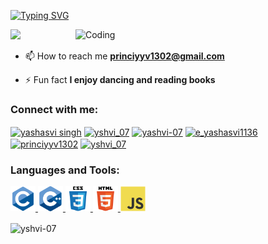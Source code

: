 <!--
<h1 align="center">Hi 👋, I'm Yashasvi Singh</h1>
<h3 align="center">A passionate frontend developer and  problem solver from India</h3>
-->

  [![Typing SVG](https://readme-typing-svg.herokuapp.com?lines=Hi+I+am+Yashasvi+Singh;Pursuing+B.Tech+in+Electronic+%26+Communication)](https://git.io/typing-svg)

<a href="https://github.com/Yshvi-07"><img src="https://readme-typing-svg.herokuapp.com/?color=E30B5C&width=900&height=40&lines=Learning+FrontEnd+Development;Brushing+up+Data+Structure+%26+algorithm.." /></a>
  <image align="right" alt="Coding" width="400" src="https://t3.ftcdn.net/jpg/03/29/36/40/360_F_329364028_wVuGGblS5BxfbbQYiPMZzpzOuAYUBkzx.jpg">

- 📫 How to reach me **princiyyv1302@gmail.com**

- ⚡ Fun fact **I enjoy dancing and reading books**

<h3 align="left">Connect with me:</h3>
<p align="left">
<a href="https://linkedin.com/in/yashasvi singh" target="blank"><img align="center" src="https://raw.githubusercontent.com/rahuldkjain/github-profile-readme-generator/master/src/images/icons/Social/linked-in-alt.svg" alt="yashasvi singh" height="30" width="40" /></a>
<a href="https://instagram.com/yshvi_07" target="blank"><img align="center" src="https://raw.githubusercontent.com/rahuldkjain/github-profile-readme-generator/master/src/images/icons/Social/instagram.svg" alt="yshvi_07" height="30" width="40" /></a>
<a href="https://www.codechef.com/users/yashvi-07" target="blank"><img align="center" src="https://cdn.jsdelivr.net/npm/simple-icons@3.1.0/icons/codechef.svg" alt="yashvi-07" height="30" width="40" /></a>
<a href="https://www.hackerrank.com/e_yashasvi1136" target="blank"><img align="center" src="https://raw.githubusercontent.com/rahuldkjain/github-profile-readme-generator/master/src/images/icons/Social/hackerrank.svg" alt="e_yashasvi1136" height="30" width="40" /></a>
<a href="https://www.leetcode.com/princiyyv1302" target="blank"><img align="center" src="https://raw.githubusercontent.com/rahuldkjain/github-profile-readme-generator/master/src/images/icons/Social/leet-code.svg" alt="princiyyv1302" height="30" width="40" /></a>
<a href="https://discord.gg/yshvi_07" target="blank"><img align="center" src="https://raw.githubusercontent.com/rahuldkjain/github-profile-readme-generator/master/src/images/icons/Social/discord.svg" alt="yshvi_07" height="30" width="40" /></a>
</p>

<h3 align="left">Languages and Tools:</h3>
<p align="left"> <a href="https://www.cprogramming.com/" target="_blank" rel="noreferrer"> <img src="https://raw.githubusercontent.com/devicons/devicon/master/icons/c/c-original.svg" alt="c" width="40" height="40"/> </a> <a href="https://www.w3schools.com/cpp/" target="_blank" rel="noreferrer"> <img src="https://raw.githubusercontent.com/devicons/devicon/master/icons/cplusplus/cplusplus-original.svg" alt="cplusplus" width="40" height="40"/> </a> <a href="https://www.w3schools.com/css/" target="_blank" rel="noreferrer"> <img src="https://raw.githubusercontent.com/devicons/devicon/master/icons/css3/css3-original-wordmark.svg" alt="css3" width="40" height="40"/> </a> <a href="https://www.w3.org/html/" target="_blank" rel="noreferrer"> <img src="https://raw.githubusercontent.com/devicons/devicon/master/icons/html5/html5-original-wordmark.svg" alt="html5" width="40" height="40"/> </a> <a href="https://developer.mozilla.org/en-US/docs/Web/JavaScript" target="_blank" rel="noreferrer"> <img src="https://raw.githubusercontent.com/devicons/devicon/master/icons/javascript/javascript-original.svg" alt="javascript" width="40" height="40"/> </a> </p>

<p><img align="center" src="https://github-readme-streak-stats.herokuapp.com/?user=yshvi-07&" alt="yshvi-07" /></p>
